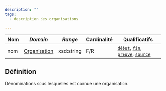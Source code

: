 ```yaml
---
description: ""
tags:
  - description des organisations

---
```


| **Nom** | ***Domain***                                            | ***Range*** | **Cardinalité** | **Qualificatifs**                                                                  |
| ------- | ------------------------------------------------------- | ----------- | --------------- | ---------------------------------------------------------------------------------- |
| nom     | [Organisation](../Classes/Organisation/Organisation.md) | xsd:string  | F/R             | [`début`](début.md), [`fin`](fin.md), [`preuve`](preuve.md), [`source`](source.md) |

## Définition

Dénominations sous lesquelles est connue une organisation.